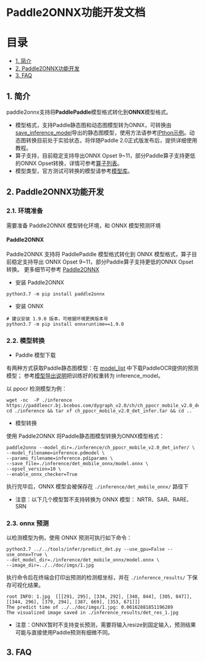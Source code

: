 # Paddle2ONNX功能开发文档

# 目录

- [1. 简介](#1---)
- [2. Paddle2ONNX功能开发](#2---)
- [3. FAQ](#3---)

## 1. 简介
paddle2onnx支持将**PaddlePaddle**模型格式转化到**ONNX**模型格式。

- 模型格式，支持Paddle静态图和动态图模型转为ONNX，可转换由[save_inference_model](https://www.paddlepaddle.org.cn/documentation/docs/zh/develop/api/paddle/static/save_inference_model_cn.html#save-inference-model)导出的静态图模型，使用方法请参考[IPthon示例](https://github.com/PaddlePaddle/Paddle2ONNX/blob/develop/examples/tutorial.ipynb)。动态图转换目前处于实验状态，将伴随Paddle 2.0正式版发布后，提供详细使用教程。
- 算子支持，目前稳定支持导出ONNX Opset 9~11，部分Paddle算子支持更低的ONNX Opset转换，详情可参考[算子列表](https://github.com/PaddlePaddle/Paddle2ONNX/blob/develop/docs/zh/op_list.md)。
- 模型类型，官方测试可转换的模型请参考[模型库](https://github.com/PaddlePaddle/Paddle2ONNX/blob/develop/docs/zh/model_zoo.md)。

## 2. Paddle2ONNX功能开发
### 2.1. 环境准备

需要准备 Paddle2ONNX 模型转化环境，和 ONNX 模型预测环境

####  Paddle2ONNX

Paddle2ONNX 支持将 PaddlePaddle 模型格式转化到 ONNX 模型格式，算子目前稳定支持导出 ONNX Opset 9~11，部分Paddle算子支持更低的ONNX Opset转换。
更多细节可参考 [Paddle2ONNX](https://github.com/PaddlePaddle/Paddle2ONNX/blob/develop/README_zh.md)

- 安装 Paddle2ONNX
```
python3.7 -m pip install paddle2onnx
```

- 安装 ONNX
```
# 建议安装 1.9.0 版本，可根据环境更换版本号
python3.7 -m pip install onnxruntime==1.9.0
```

### 2.2. 模型转换


- Paddle 模型下载

有两种方式获取Paddle静态图模型：在 [model_list](../../doc/doc_ch/models_list.md) 中下载PaddleOCR提供的预测模型；
参考[模型导出说明](../../doc/doc_ch/inference.md#训练模型转inference模型)把训练好的权重转为 inference_model。

以 ppocr 检测模型为例：

```
wget -nc  -P ./inference https://paddleocr.bj.bcebos.com/dygraph_v2.0/ch/ch_ppocr_mobile_v2.0_det_infer.tar
cd ./inference && tar xf ch_ppocr_mobile_v2.0_det_infer.tar && cd ..
```

- 模型转换

使用 Paddle2ONNX 将Paddle静态图模型转换为ONNX模型格式：

```
paddle2onnx --model_dir=./inference/ch_ppocr_mobile_v2.0_det_infer/ \
--model_filename=inference.pdmodel \
--params_filename=inference.pdiparams \
--save_file=./inference/det_mobile_onnx/model.onnx \
--opset_version=10 \
--enable_onnx_checker=True
```

执行完毕后，ONNX 模型会被保存在 `./inference/det_mobile_onnx/` 路径下

* 注意：以下几个模型暂不支持转换为 ONNX 模型：
NRTR、SAR、RARE、SRN

### 2.3. onnx 预测

以检测模型为例，使用 ONNX 预测可执行如下命令：

```
python3.7 ../../tools/infer/predict_det.py --use_gpu=False --use_onnx=True \
--det_model_dir=./inference/det_mobile_onnx/model.onnx \
--image_dir=../../doc/imgs/1.jpg
```

执行命令后在终端会打印出预测的检测框坐标，并在 `./inference_results/` 下保存可视化结果。

```
root INFO: 1.jpg  [[[291, 295], [334, 292], [348, 844], [305, 847]], [[344, 296], [379, 294], [387, 669], [353, 671]]]
The predict time of ../../doc/imgs/1.jpg: 0.06162881851196289
The visualized image saved in ./inference_results/det_res_1.jpg
```

* 注意：ONNX暂时不支持变长预测，需要将输入resize到固定输入，预测结果可能与直接使用Paddle预测有细微不同。

## 3. FAQ
